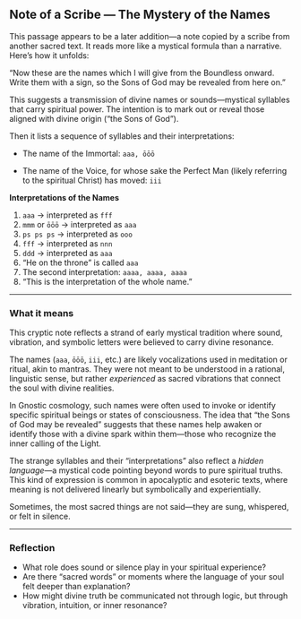 ## Note of a Scribe — The Mystery of the Names

This passage appears to be a later addition—a note copied by a scribe from another sacred text. It reads more like a mystical formula than a narrative. Here’s how it unfolds:

“Now these are the names which I will give from the Boundless onward. Write them with a sign, so the Sons of God may be revealed from here on.”

This suggests a transmission of divine names or sounds—mystical syllables that carry spiritual power. The intention is to mark out or reveal those aligned with divine origin (“the Sons of God”).

Then it lists a sequence of syllables and their interpretations:

- The name of the Immortal:
  `aaa, ōōō`

- The name of the Voice, for whose sake the Perfect Man (likely referring to the spiritual Christ) has moved:
  `iii`

**Interpretations of the Names**

1. `aaa` → interpreted as `fff`
2. `mmm` or `ōōō` → interpreted as `aaa`
3. `ps ps ps` → interpreted as `ooo`
4. `fff` → interpreted as `nnn`
5. `ddd` → interpreted as `aaa`
6. “He on the throne” is called `aaa`
7. The second interpretation: `aaaa, aaaa, aaaa`
8. “This is the interpretation of the whole name.”

---

### What it means

This cryptic note reflects a strand of early mystical tradition where sound, vibration, and symbolic letters were believed to carry divine resonance.

The names (`aaa`, `ōōō`, `iii`, etc.) are likely vocalizations used in meditation or ritual, akin to mantras. They were not meant to be understood in a rational, linguistic sense, but rather *experienced* as sacred vibrations that connect the soul with divine realities.

In Gnostic cosmology, such names were often used to invoke or identify specific spiritual beings or states of consciousness. The idea that “the Sons of God may be revealed” suggests that these names help awaken or identify those with a divine spark within them—those who recognize the inner calling of the Light.

The strange syllables and their “interpretations” also reflect a *hidden language*—a mystical code pointing beyond words to pure spiritual truths. This kind of expression is common in apocalyptic and esoteric texts, where meaning is not delivered linearly but symbolically and experientially.

Sometimes, the most sacred things are not said—they are sung, whispered, or felt in silence.

---

### Reflection

* What role does sound or silence play in your spiritual experience?
* Are there “sacred words” or moments where the language of your soul felt deeper than explanation?
* How might divine truth be communicated not through logic, but through vibration, intuition, or inner resonance?
